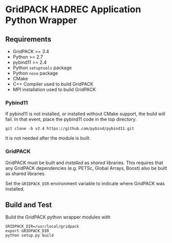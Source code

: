 # GridPACK HADREC Application Python Wrapper

## Requirements

  * GridPACK >= 3.4
  * Python >= 2.7
  * pybind11 >= 2.4
  * Python `setuptools` package
  * Python `nose` package
  * CMake
  * C++ Compiler used to build GridPACK
  * MPI installation used to build GridPACK

### Pybind11

If pybind11 is not installed, or installed without CMake support, the
build will fail.  In that event, place the pybind11 code in the top
directory: 
```
git clone -b v2.4 https://github.com/pybind/pybind11.git
```
It is not needed after the module is built.
  
### GridPACK

GridPACK must be built and *installed* as *shared* libraries. This
requires that any GridPACK dependencies (e.g. PETSc, Global Arrays,
Boost) also be built as shared libraries. 

Set the `GRIDPACK_DIR` environment variable to indicate where GridPACK
was installed. 

## Build and Test

Build the GridPACK python wrapper modules with
```
GRIDPACK_DIR=/usr/local/gridpack
export GRIDPACK_DIR
python setup.py build
```

